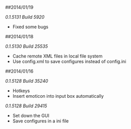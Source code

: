 ##2014/01/19

*0.1.5131 Build 5920*
* Fixed some bugs

##2014/01/18

*0.1.5130 Build 25535*
* Cache remote XML files in local file system
* Use config.xml to save configures instead of config.ini

##2014/01/16

*0.1.5128 Build 35240*
* Hotkeys
* Insert emoticon into input box automatically

*0.1.5128 Build 29415*
* Set down the GUI
* Save configures in a ini file
